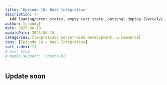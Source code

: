 ```yaml
---
title: 'Episode 10: BaaS Integration'
description: >-
  Add loading/error states, empty cart state, optional deploy (Vercel/etc.)
author: [shandy]
date: 2025-06-10
updateDate: 2025-06-10
categories: [(ExpressJS) Server-Side development, E-Commerce]
tags: [Episode 10 – BaaS Integration]
sort_index: 11
# pin: true
# media_subpath: '/posts/02'
---
```


## Update soon
